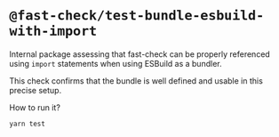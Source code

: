 # `@fast-check/test-bundle-esbuild-with-import`

Internal package assessing that fast-check can be properly referenced using `import` statements when using ESBuild as a bundler.

This check confirms that the bundle is well defined and usable in this precise setup.

How to run it?

```sh
yarn test
```
